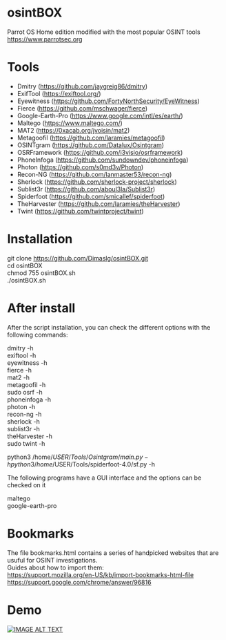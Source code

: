 # osintBOX  
Parrot OS Home edition modified with the most popular OSINT tools  
https://www.parrotsec.org  
  
# Tools
- Dmitry (https://github.com/jaygreig86/dmitry)
- ExifTool (https://exiftool.org/)
- Eyewitness (https://github.com/FortyNorthSecurity/EyeWitness)
- Fierce (https://github.com/mschwager/fierce)
- Google-Earth-Pro (https://www.google.com/intl/es/earth/)
- Maltego (https://www.maltego.com/)
- MAT2 (https://0xacab.org/jvoisin/mat2)
- Metagoofil (https://github.com/laramies/metagoofil)
- OSINTgram (https://github.com/Datalux/Osintgram)
- OSRFramework (https://github.com/i3visio/osrframework)
- PhoneInfoga (https://github.com/sundowndev/phoneinfoga)
- Photon (https://github.com/s0md3v/Photon)
- Recon-NG (https://github.com/lanmaster53/recon-ng)
- Sherlock (https://github.com/sherlock-project/sherlock)
- Sublist3r (https://github.com/aboul3la/Sublist3r)
- Spiderfoot (https://github.com/smicallef/spiderfoot)
- TheHarvester (https://github.com/laramies/theHarvester)
- Twint (https://github.com/twintproject/twint)

# Installation  
  
git clone https://github.com/Dimaslg/osintBOX.git  
cd osintBOX  
chmod 755 osintBOX.sh  
./osintBOX.sh  

# After install  
  
After the script installation, you can check the different options with the following commands:  
  
dmitry -h  
exiftool -h  
eyewitness -h  
fierce -h  
mat2 -h  
metagoofil -h  
sudo osrf -h  
phoneinfoga -h  
photon -h  
recon-ng -h  
sherlock -h  
sublist3r -h  
theHarvester -h  
sudo twint -h  
  
python3 /home/$USER/Tools/Osintgram/main.py -h  
python3 /home/$USER/Tools/spiderfoot-4.0/sf.py -h  
  
The following programs have a GUI interface and the options can be checked on it  
  
maltego  
google-earth-pro  
  
# Bookmarks  
  
The file bookmarks.html contains a series of handpicked websites that are usuful for OSINT investigations.  
Guides about how to import them:  
https://support.mozilla.org/en-US/kb/import-bookmarks-html-file  
https://support.google.com/chrome/answer/96816  
  
  
# Demo
[![IMAGE ALT TEXT](http://img.youtube.com/vi/TaEbiyak8T8/0.jpg)](http://www.youtube.com/watch?v=http://img.youtube.com/vi/TaEbiyak8T8/0.jpg "osintBOX")
